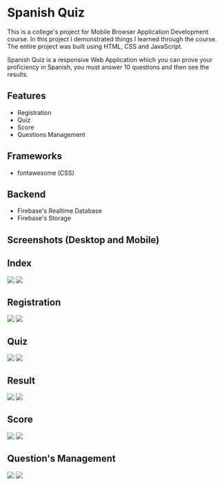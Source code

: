 # Spanish Quiz
This is a college's project for Mobile Browser Application Development course. In this project I demonstrated things I learned through the course. The entire project was built using HTML, CSS and JavaScript.

Spanish Quiz is a responsive Web Application which you can prove your proficiency in Spanish, you must answer 10 questions and then see the results.

## Features
* Registration
* Quiz
* Score
* Questions Management

## Frameworks
* fontawesome (CSS)

## Backend
* Firebase's Realtime Database
* Firebase's Storage

## Screenshots (Desktop and Mobile)

## Index
![](/quiz-images/index.png)
![](/quiz-images/index-mobile.png)

## Registration
![](/quiz-images/registration.png)
![](/quiz-images/registration-m.png)

## Quiz
![](/quiz-images/quiz.png)
![](/quiz-images/quiz-m.png)

## Result
![](/quiz-images/quiz.png)
![](/quiz-images/quiz-m.png)

## Score
![](/quiz-images/score.png)
![](/quiz-images/score-m.png)

## Question's Management
![](/quiz-images/new-question.png)
![](/quiz-images/new-question-m.png)
